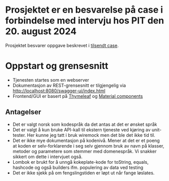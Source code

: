 # Prosjektet er en besvarelse på case i forbindelse med intervju hos PIT den 20. august 2024
Prosjektet besvarer oppgave beskrevet i [tilsendt case](CASE.md).

# Oppstart og grensesnitt
* Tjenesten startes som en webserver
* Dokumentasjon av REST-grensesnitt er tilgjengelig via [http://localhost:8080/swagger-ui/index.html](http://localhost:8080/swagger-ui/index.html) 
* Frontend/GUI er basert på [Thymeleaf](https://www.thymeleaf.org/) og [Material components](https://github.com/material-components/material-components-web)

## Antagelser
* Det er valgt norsk som kodespråk da det antas at det er ønsket språk
* Det er valgt å kun bruke API-kall til ekstern tjeneste ved kjøring av unit-tester. Her kunne jeg tatt i bruk wiremock men det ble det ikke tid til.
* Det er ikke mye dokumentasjon på kodenivå. Mener at det er et poeng at koden er selv-forklarende i seg selv gjennom bruk av 
navn på klasser, metoder og parametere som stemmer med domenespråk. Vi snakker sikkert om dette i intervjuet også.
* Lombok er brukt for å unngå kokeplate-kode for toString, equals, hashcode og også builders ifm. populering av data ved testing
* Det er ikke sjekk på om fengslingstiden er løpt ut når fange løslates.
